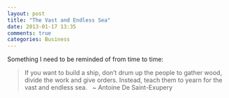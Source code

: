```yaml
---
layout: post
title: "The Vast and Endless Sea"
date: 2013-01-17 13:35
comments: true
categories: Business
---
```

Something I need to be reminded of from time to time:

>If you want to build a ship, don’t drum up the people to gather wood, divide the work and give orders. Instead, teach them to yearn for the vast and endless sea.
>&nbsp; 
>~ Antoine De Saint-Exupery

